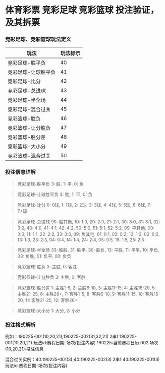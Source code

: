 # 体育彩票 竞彩足球 竞彩篮球 投注验证，及其拆票

### 竞彩足球、竞彩篮球玩法定义

|  玩法   | 玩法标示  |
|  ----  | ----  | 
| 竞彩足球-胜平负  | 40 | 
| 竞彩足球-让球胜平负  | 41 | 
| 竞彩足球-比分  | 42 | 
| 竞彩足球-总进球  | 43 | 
| 竞彩足球-半全场  | 44 | 
| 竞彩足球-混合过关  | 45 |   
| 竞彩篮球-胜负  | 46 |    
| 竞彩篮球-让分胜负  | 47 |   
| 竞彩篮球-胜分差  | 48 |    
| 竞彩篮球-大小分  | 49 |    
| 竞彩篮球-混合过关  | 50 | 

### 投注信息详解

>竞彩足球-胜平负  3: 胜, 1: 平, 0: 负

>竞彩足球-让球胜平负  3: 胜, 1: 平, 0: 负

>竞彩足球-比分 0: 0球, 1: 1球, 2: 2球, 3: 3球, 4: 4球, 5: 5球, 6: 6球, 7: 7+球

>竞彩足球-总进球 90: 胜其他, 10: 1:0, 20: 2:0, 21: 2:1, 30: 3:0, 31: 3:1, 32: 3:2, 40: 4:0, 41: 4:1, 42: 4:2, 50: 5:0, 51: 5:1, 52: 5:2, 99: 平其他, 00: 0:0, 11: 1:1, 22: 2:2, 33: 3:3, 09: 负其他, 01: 0:1, 02: 0:2, 12: 1:2, 03: 0:3, 13: 1:3, 23: 2:3, 04: 0:4, 14: 1:4, 24: 2:4, 05: 0:5, 15: 1:5, 25: 2:5

>竞彩足球-半全场  33: 胜胜, 31: 胜平, 30: 胜负, 13: 平胜, 11: 平平, 10: 平负, 03: 负胜, 01: 负平, 00: 负负


>竞彩篮球-胜负  3: 主胜, 0: 客胜

>竞彩篮球-让分胜负  3: 主胜, 0: 客胜



>竞彩篮球-胜分差  1: 主胜1-5, 2: 主胜6-10, 3: 主胜11-15, 4: 主胜16-20, 5: 主胜21-25, 6: 主胜26+, 7: 客胜1-5, 8: 客胜6-10, 9: 客胜11-15, 10: 客胜16-20, 11: 客胜21-25, 12: 客胜26+

>竞彩篮球-大小分  1: 大分, 2: 小分

###  投注格式解析

例如：190225-001(10,20,21);190225-002(31,32,21)  2串1
190225-001(10,20,21) 玩法id:赛程日期-场次(投注内容)
190225:当前赛程日历
002:场次
(10,20,21):投注信息

混合过关实例：40:190225-001(3);40:190225-002(3)  2串1
40:190225-001(3) 玩法id:赛程日期-场次(投注内容)

